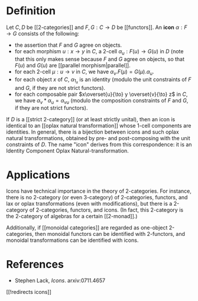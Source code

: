 # Definition

Let $C,D$ be [[2-categories]] and $F,G:C\to D$ be [[functors]].  An **icon** $\alpha:F\to G$ consists of the following:

* the assertion that $F$ and $G$ agree on objects.
* for each morphism $u:x\to y$ in $C$, a 2-cell $\alpha_u:F(u) \to G(u)$ in $D$ (note that this only makes sense because $F$ and $G$ agree on objects, so that $F(u)$ and $G(u)$ are [[parallel morphism|parallel]].
* for each 2-cell $\mu:u\to v$ in $C$, we have $\alpha_v . F(\mu) = G(\mu).\alpha_u$.
* for each object $x$ of $C$, $\alpha_{1_x}$ is an identity (modulo the unit constraints of $F$ and $G$, if they are not strict functors).
* for each composable pair $x\overset{u}{\to} y \overset{v}{\to} z$ in $C$, we have $\alpha_v {*} \alpha_u = \alpha_{v u}$ (modulo the composition constraints of $F$ and $G$, if they are not strict functors).

If $D$ is a [[strict 2-category]] (or at least strictly unital), then an icon is identical to an [[oplax natural transformation]] whose 1-cell components are identities.  In general, there is a bijection between icons and such oplax natural transformations, obtained by pre- and post-composing with the unit constraints of $D$.  The name "icon" derives from this correspondence: it is an Identity Component Oplax Natural-transformation.

# Applications

Icons have technical importance in the theory of 2-categories.  For instance, there is no 2-category (or even 3-category) of 2-categories, functors, and lax or oplax transformations (even with modifications), but there is a 2-category of 2-categories, functors, and icons.  (In fact, this 2-category is the 2-category of algebras for a certain [[2-monad]].)

Additionally, if [[monoidal categories]] are regarded as one-object 2-categories, then monoidal functors can be identified with 2-functors, and monoidal transformations can be identified with icons.

# References

* Stephen Lack, _Icons_.  arxiv:0711.4657

[[!redirects icons]]

